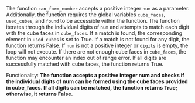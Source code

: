 The function `can_form_number` accepts a positive integer `num` as a parameter. Additionally, the function requires the global variables `cube_faces`, `used_cubes`, and `found` to be accessible within the function. The function iterates through the individual digits of `num` and attempts to match each digit with the cube faces in `cube_faces`. If a match is found, the corresponding element in `used_cubes` is set to True. If a match is not found for any digit, the function returns False. If `num` is not a positive integer or `digits` is empty, the loop will not execute. If there are not enough cube faces in `cube_faces`, the function may encounter an index out of range error. If all digits are successfully matched with cube faces, the function returns True.

Functionality: **The function accepts a positive integer num and checks if the individual digits of num can be formed using the cube faces provided in cube_faces. If all digits can be matched, the function returns True; otherwise, it returns False.**